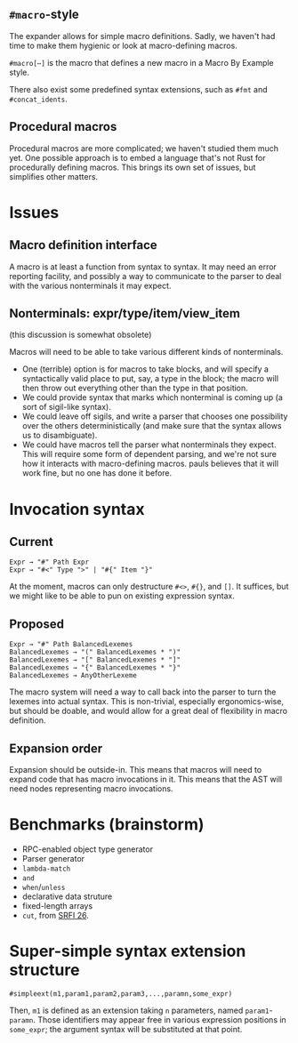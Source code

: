 ## `#macro`-style

The expander allows for simple macro definitions. Sadly, we haven't had time to make them hygienic or look at macro-defining macros.

`#macro[⋯]` is the macro that defines a new macro in a Macro By Example style.

There also exist some predefined syntax extensions, such as `#fmt` and `#concat_idents`.

## Procedural macros

Procedural macros are more complicated; we haven't studied them much yet. One possible approach is to embed a language that's not Rust for procedurally defining macros. This brings its own set of issues, but simplifies other matters.

# Issues
## Macro definition interface
A macro is at least a function from syntax to syntax. It may need an error reporting facility, and possibly a way to communicate to the parser to deal with the various nonterminals it may expect.

## Nonterminals: expr/type/item/view_item
(this discussion is somewhat obsolete)

Macros will need to be able to take various different kinds of nonterminals. 

* One (terrible) option is for macros to take blocks, and will specify a syntactically valid place to put, say, a type in the block; the macro will then throw out everything other than the type in that position.
* We could provide syntax that marks which nonterminal is coming up (a sort of sigil-like syntax).
* We could leave off sigils, and write a parser that chooses one possibility over the others deterministically (and make sure that the syntax allows us to disambiguate). 
* We could have macros tell the parser what nonterminals they expect. This will require some form of dependent parsing, and we're not sure how it interacts with macro-defining macros. pauls believes that it will work fine, but no one has done it before.

# Invocation syntax
## Current
    Expr → "#" Path Expr
    Expr → "#<" Type ">" | "#{" Item "}"

At the moment, macros can only destructure `#<>`, `#{}`, and `[]`. It suffices, but we might like to be able to pun on existing expression syntax. 

## Proposed
    Expr → "#" Path BalancedLexemes
    BalancedLexemes → "(" BalancedLexemes * ")"
    BalancedLexemes → "[" BalancedLexemes * "]"
    BalancedLexemes → "{" BalancedLexemes * "}"
    BalancedLexemes → AnyOtherLexeme

The macro system will need a way to call back into the parser to turn the lexemes into actual syntax. This is non-trivial, especially ergonomics-wise, but should be doable, and would allow for a great deal of flexibility in macro definition.

## Expansion order
Expansion should be outside-in. This means that macros will need to expand code that has macro invocations in it. This means that the AST will need nodes representing macro invocations.

# Benchmarks (brainstorm)

* RPC-enabled object type generator
* Parser generator
* `lambda-match`
* `and`
* `when`/`unless`
* declarative data struture
* fixed-length arrays
* `cut`, from [SRFI 26](http://srfi.schemers.org/srfi-26/srfi-26.html).

# Super-simple syntax extension structure

    #simpleext(m1,param1,param2,param3,...,paramn,some_expr)
Then, `m1` is defined as an extension taking `n` parameters, named `param1`-`paramn`. Those identifiers may appear free in various expression positions in `some_expr`; the argument syntax will be substituted at that point.
